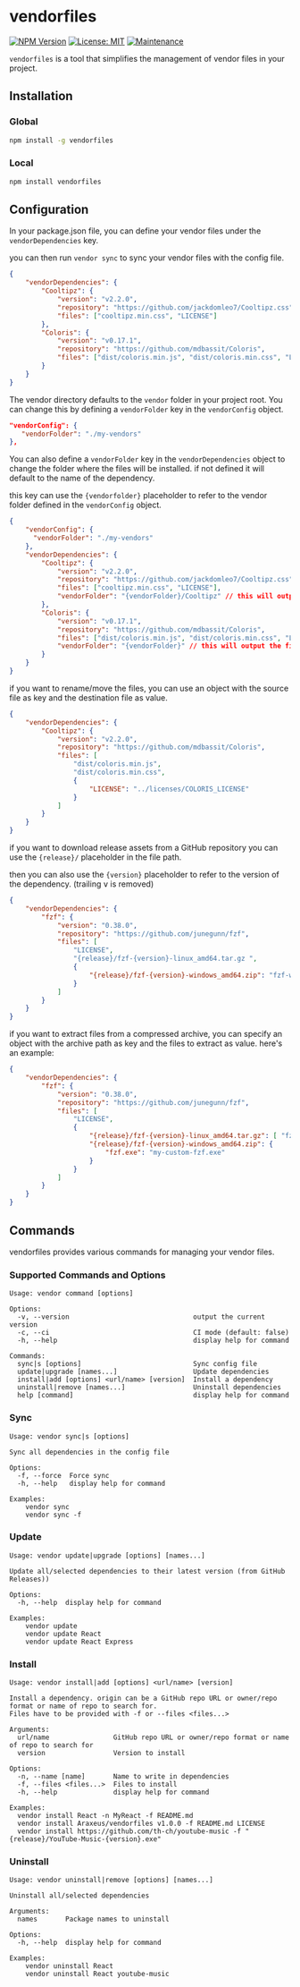 # vendorfiles

[![NPM Version](https://img.shields.io/npm/v/vendorfiles)](https://www.npmjs.com/package/vendorfiles)
[![License: MIT](https://img.shields.io/badge/License-MIT-yellow.svg)](https://github.com/Araxeus/vendorfiles/blob/main/LICENSE)
[![Maintenance](https://img.shields.io/badge/Maintained%3F-yes-green.svg)](https://github.com/Araxeus/vendorfiles)

`vendorfiles` is a tool that simplifies the management of vendor files in your project.

## Installation

### Global

```bash
npm install -g vendorfiles
```

### Local

```bash
npm install vendorfiles
```

## Configuration

In your package.json file, you can define your vendor files under the `vendorDependencies` key.

you can then run `vendor sync` to sync your vendor files with the config file.

```json
{
    "vendorDependencies": {
        "Cooltipz": {
            "version": "v2.2.0",
            "repository": "https://github.com/jackdomleo7/Cooltipz.css",
            "files": ["cooltipz.min.css", "LICENSE"]
        },
        "Coloris": {
            "version": "v0.17.1",
            "repository": "https://github.com/mdbassit/Coloris",
            "files": ["dist/coloris.min.js", "dist/coloris.min.css", "LICENSE"]
        }
    }
}
```

The vendor directory defaults to the `vendor` folder in your project root. You can change this by defining a `vendorFolder` key in the `vendorConfig` object.

```json
"vendorConfig": {
   "vendorFolder": "./my-vendors"
},
```

You can also define a `vendorFolder` key in the `vendorDependencies` object to change the folder where the files will be installed. if not defined it will default to the name of the dependency.

this key can use the `{vendorfolder}` placeholder to refer to the vendor folder defined in the `vendorConfig` object.

```json
{
    "vendorConfig": {
      "vendorFolder": "./my-vendors"
    },
    "vendorDependencies": {
        "Cooltipz": {
            "version": "v2.2.0",
            "repository": "https://github.com/jackdomleo7/Cooltipz.css",
            "files": ["cooltipz.min.css", "LICENSE"],
            "vendorFolder": "{vendorFolder}/Cooltipz" // this will output the files in ./my-vendors/Cooltipz
        },
        "Coloris": {
            "version": "v0.17.1",
            "repository": "https://github.com/mdbassit/Coloris",
            "files": ["dist/coloris.min.js", "dist/coloris.min.css", "LICENSE"],
            "vendorFolder": "{vendorFolder}" // this will output the files inside ./my-vendors/
        }
    }
}
```

if you want to rename/move the files, you can use an object with the source file as key and the destination file as value.

```json
{
    "vendorDependencies": {
        "Cooltipz": {
            "version": "v2.2.0",
            "repository": "https://github.com/mdbassit/Coloris",
            "files": [
                "dist/coloris.min.js",
                "dist/coloris.min.css",
                {
                    "LICENSE": "../licenses/COLORIS_LICENSE"
                }
            ]
        }
    }
}
```

if you want to download release assets from a GitHub repository you can use the `{release}/` placeholder in the file path.

then you can also use the `{version}` placeholder to refer to the version of the dependency. (trailing <kbd>v</kbd> is removed)
  
```json
{
    "vendorDependencies": {
        "fzf": {
            "version": "0.38.0",
            "repository": "https://github.com/junegunn/fzf",
            "files": [
                "LICENSE",
                "{release}/fzf-{version}-linux_amd64.tar.gz ",
                {
                    "{release}/fzf-{version}-windows_amd64.zip": "fzf-windows.zip"
                }
            ]
        }
    }
}
```

if you want to extract files from a compressed archive, you can specify an object with the archive path as key and the files to extract as value. here's an example:

```json
{
    "vendorDependencies": {
        "fzf": {
            "version": "0.38.0",
            "repository": "https://github.com/junegunn/fzf",
            "files": [
                "LICENSE",
                {
                    "{release}/fzf-{version}-linux_amd64.tar.gz": [ "fzf" ],
                    "{release}/fzf-{version}-windows_amd64.zip": {
                        "fzf.exe": "my-custom-fzf.exe"
                    }
                }
            ]
        }
    }
}
```

## Commands

vendorfiles provides various commands for managing your vendor files.

### Supported Commands and Options

```text
Usage: vendor command [options]

Options:
  -v, --version                               output the current version
  -c, --ci                                    CI mode (default: false)
  -h, --help                                  display help for command

Commands:
  sync|s [options]                            Sync config file
  update|upgrade [names...]                   Update dependencies
  install|add [options] <url/name> [version]  Install a dependency
  uninstall|remove [names...]                 Uninstall dependencies
  help [command]                              display help for command
```

### Sync

```text
Usage: vendor sync|s [options]

Sync all dependencies in the config file

Options:
  -f, --force  Force sync
  -h, --help   display help for command

Examples:
    vendor sync
    vendor sync -f
```

### Update

```text
Usage: vendor update|upgrade [options] [names...]

Update all/selected dependencies to their latest version (from GitHub Releases))

Options:
  -h, --help  display help for command

Examples:
    vendor update
    vendor update React
    vendor update React Express
```

### Install

```text
Usage: vendor install|add [options] <url/name> [version]

Install a dependency. origin can be a GitHub repo URL or owner/repo format or name of repo to search for.
Files have to be provided with -f or --files <files...>

Arguments:
  url/name                GitHub repo URL or owner/repo format or name of repo to search for
  version                 Version to install

Options:
  -n, --name [name]       Name to write in dependencies
  -f, --files <files...>  Files to install
  -h, --help              display help for command

Examples:
  vendor install React -n MyReact -f README.md
  vendor install Araxeus/vendorfiles v1.0.0 -f README.md LICENSE
  vendor install https://github.com/th-ch/youtube-music -f "{release}/YouTube-Music-{version}.exe"
```

### Uninstall

```text
Usage: vendor uninstall|remove [options] [names...]

Uninstall all/selected dependencies

Arguments:
  names       Package names to uninstall

Options:
  -h, --help  display help for command

Examples:
    vendor uninstall React
    vendor uninstall React youtube-music
```
